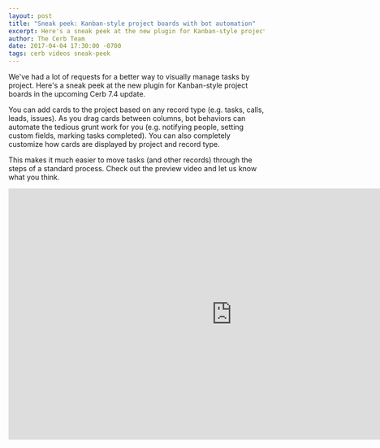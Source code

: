 ```yaml
---
layout: post
title: "Sneak peek: Kanban-style project boards with bot automation"
excerpt: Here's a sneak peek at the new plugin for Kanban-style project boards in the upcoming Cerb 7.4 update.
author: The Cerb Team
date: 2017-04-04 17:30:00 -0700
tags: cerb videos sneak-peek
---
```


We've had a lot of requests for a better way to visually manage tasks by project. Here's a sneak peek at the new plugin for Kanban-style project boards in the upcoming Cerb 7.4 update.

You can add cards to the project based on any record type (e.g. tasks, calls, leads, issues). As you drag cards between columns, bot behaviors can automate the tedious grunt work for you (e.g. notifying people, setting custom fields, marking tasks completed). You can also completely customize how cards are displayed by project and record type.

This makes it much easier to move tasks (and other records) through the steps of a standard process. Check out the preview video and let us know what you think.

<iframe src="https://www.facebook.com/plugins/video.php?href=https%3A%2F%2Fwww.facebook.com%2Fcerbapp%2Fvideos%2F1586113148095402%2F&show_text=0&width=880" width="880" height="495" style="border:none;overflow:hidden" scrolling="no" frameborder="0" allowTransparency="true" allowFullScreen="true"></iframe>